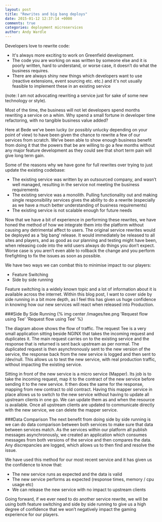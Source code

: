 ```yaml
---
layout: post
title: "Rewrites and big bang deploys"
date: 2015-01-12 12:37:14 +0000
comments: true
categories: deployment microservices
author: Andy Wardle
---
```


Developers love to rewrite code:
* It's always more exciting to work on Greenfield development. 
* The code you are working on was written by someone else and it is poorly written, hard to understand, or worse case, it doesn’t do what the business requires. 
* There are always shiny new things which developers want to use (reactive extensions, event sourcing etc. etc.) and it's not usually feasible to implement these in an existing service 

<!-- more -->
(note: I am not advocating rewriting a service just for sake of some new technology or style).

Most of the time, the business will not let developers spend months rewriting a service on a whim. Why spend a small fortune in developer time refactoring, with no tangible business value added?

Here at Bede we’ve been lucky (or possibly unlucky depending on your point of view) to have been given the chance to rewrite a few of our services from scratch. We’ve been able to show enough business benefit from doing it that the powers that be are willing to go a few months without any major feature development as they could see that short term pain will give long term gain.

Some of the reasons why we have gone for full rewrites over trying to just update the existing codebase:
* The existing service was written by an outsourced company, and wasn’t well managed, resulting in the service not meeting the business requirements
* The existing service was a monolith. Pulling functionality out and making single responsibility services gives the ability to do a rewrite (especially as we have a much better understanding of business requirements)
* The existing service is not scalable enough for future needs

Now that we have a bit of experience in performing these rewrites, we have honed the method of how we integrate them into the platform without causing any detrimental affect to users. The original service rewrites would be deployed as a ‘big bang’ release. It would immediately be released to all sites and players, and as good as our planning and testing might have been, when releasing code into the wild users always do things you don’t expect. Worse case is you aren’t even able to rollback the change and you perform firefighting to fix the issues as soon as possible.

We have two ways we can combat this to minimise impact to our players:
* Feature Switching
* Side by side running

Feature switching is a widely known topic and a lot of information about it is available across the internet. Within this blog post, I want to cover side by side running in a bit more depth, as I feel this has given us huge confidence in knowing how our new services will react when released into Production.


###Side By Side Running
{% img center /images/tee.png 'Request flow using Tee' 'Request flow using Tee' %}

The diagram above shows the flow of traffic. The request Tee is a very small application sitting beside NGINX that takes the incoming request and duplicates it. The main request carries on to the existing service and the response that is returned is sent back upstream as per normal. The duplicated request is then asynchronously sent to the new version of the service, the response back from the new service is logged and then sent to /dev/null. This allows us to test the new service, with real production traffic, without impacting the existing service.

Sitting in front of the new service is a micro service (Mapper). Its job is to take the incoming request, map it to the contract of the new service before sending it to the new service. It then does the same for the response, mapping from new contract to old contract. Having this mapper service in place allows us to switch to the new service without having to update all upstream clients in one go. We can update them as and when the resource is available. Once all upstream clients are updated to communicate directly with the new service, we can delete the mapper service.


###Data Comparison
The next benefit from doing side by side running is we can do data comparison between both services to make sure that data between services match. As the services within our platform all publish messages asynchronously, we created an application which consumes messages from both versions of the service and then compares the data. Any discrepancies are logged, which allows us to then find and resolve the issue.

We have used this method for our most recent service and it has given us the confidence to know that: 
* The new service runs as expected and the data is valid 
* The new service performs as expected (response times, memory / cpu usage etc) 
* We can release the new service with no impact to upstream clients

Going forward, if we ever need to do another service rewrite, we will be using both feature switching and side by side running to give us a high degree of confidence that we won’t negatively impact the gaming experience for our players.

